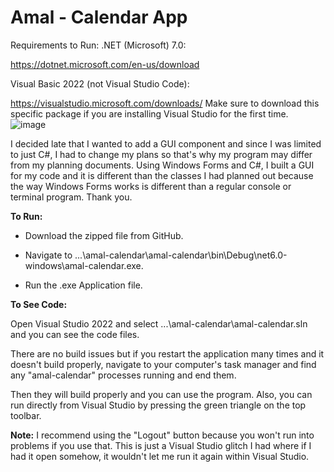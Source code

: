 # Amal - Calendar App 
Requirements to Run: .NET (Microsoft) 7.0:

https://dotnet.microsoft.com/en-us/download

Visual Basic 2022 (not Visual Studio Code):

https://visualstudio.microsoft.com/downloads/
Make sure to download this specific package if you are installing Visual Studio for the first time.
![image](https://github.com/amalbiz/calendar/assets/72426926/91464f69-1e6e-411b-9fc8-bb54fcf7c955)


I decided late that I wanted to add a GUI component and since I was limited to just C#, I had to change my plans so that's why my program may differ from my planning documents. Using Windows Forms and C#, I built a GUI for my code and it is different than the classes I had planned out because the way Windows Forms works is different than a regular console or terminal program. Thank you.

**To Run:**
- Download the zipped file from GitHub.

- Navigate to ...\amal-calendar\amal-calendar\bin\Debug\net6.0-windows\amal-calendar.exe.

- Run the .exe Application file.

**To See Code:**

Open Visual Studio 2022 and select  ...\amal-calendar\amal-calendar.sln and you can see the code files.

There are no build issues but if you restart the application many times and it doesn't build properly,
navigate to your computer's task manager and find any "amal-calendar" processes running and end them.

Then they will build properly and you can use the program.
Also, you can run directly from Visual Studio by pressing the green triangle on the top toolbar.

**Note:**
I recommend using the "Logout" button because you won't run into problems if you use that. This is just a Visual Studio glitch I had where if I had it open somehow, it wouldn't let me run it again within Visual Studio.
